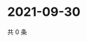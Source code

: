# 2021-09-30

共 0 条

<!-- BEGIN -->
<!-- 最后更新时间 Thu Sep 30 2021 22:16:44 GMT+0800 (China Standard Time) -->

<!-- END -->
